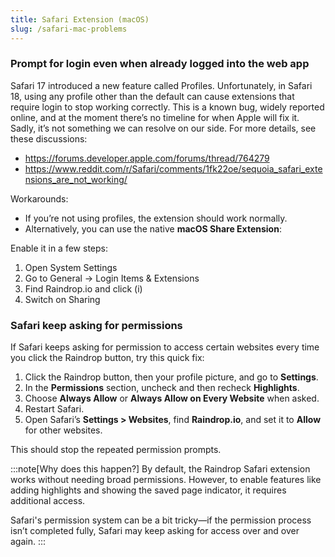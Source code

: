 ```yaml
---
title: Safari Extension (macOS)
slug: /safari-mac-problems
---
```


### Prompt for login even when already logged into the web app
Safari 17 introduced a new feature called Profiles. Unfortunately, in Safari 18, using any profile other than the default can cause extensions that require login to stop working correctly. This is a known bug, widely reported online, and at the moment there’s no timeline for when Apple will fix it. Sadly, it’s not something we can resolve on our side. For more details, see these discussions:
- https://forums.developer.apple.com/forums/thread/764279
- https://www.reddit.com/r/Safari/comments/1fk22oe/sequoia_safari_extensions_are_not_working/

Workarounds:
- If you’re not using profiles, the extension should work normally.
- Alternatively, you can use the native **macOS Share Extension**:

Enable it in a few steps:
1. Open System Settings
2. Go to General → Login Items & Extensions
3. Find Raindrop.io and click (i)
4. Switch on Sharing

### Safari keep asking for permissions
If Safari keeps asking for permission to access certain websites every time you click the Raindrop button, try this quick fix:

1. Click the Raindrop button, then your profile picture, and go to **Settings**.  
2. In the **Permissions** section, uncheck and then recheck **Highlights**.  
3. Choose **Always Allow** or **Always Allow on Every Website** when asked.  
4. Restart Safari.  
5. Open Safari’s **Settings > Websites**, find **Raindrop.io**, and set it to **Allow** for other websites.  

This should stop the repeated permission prompts.

:::note[Why does this happen?]
By default, the Raindrop Safari extension works without needing broad permissions. However, to enable features like adding highlights and showing the saved page indicator, it requires additional access.

Safari's permission system can be a bit tricky—if the permission process isn’t completed fully, Safari may keep asking for access over and over again.
:::